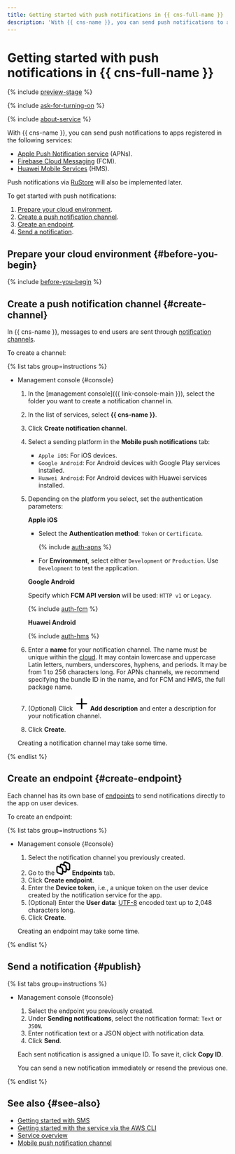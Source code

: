 ```yaml
---
title: Getting started with push notifications in {{ cns-full-name }}
description: 'With {{ cns-name }}, you can send push notifications to apps registered in the following services: Apple Push Notification service (APNs), Firebase Cloud Messaging (FCM), Huawei Mobile Services (HMS).'
---
```



# Getting started with push notifications in {{ cns-full-name }}

{% include [preview-stage](../_includes/notifications/preview-stage.md) %}

{% include [ask-for-turning-on](../_includes/notifications/ask-for-turning-on.md) %}

{% include [about-service](../_includes/notifications/about-service.md) %}

With {{ cns-name }}, you can send push notifications to apps registered in the following services:
* [Apple Push Notification service](https://developer.apple.com/notifications/) (APNs).
* [Firebase Cloud Messaging](https://firebase.google.com/) (FCM).
* [Huawei Mobile Services](https://developer.huawei.com/consumer/) (HMS).

Push notifications via [RuStore](https://www.rustore.ru/help/sdk/push-notifications) will also be implemented later.

To get started with push notifications:
1. [Prepare your cloud environment](#before-you-begin).
1. [Create a push notification channel](#create-channel).
1. [Create an endpoint](#create-endpoint).
1. [Send a notification](#publish).

## Prepare your cloud environment {#before-you-begin}

{% include [before-you-begin](../_tutorials/_tutorials_includes/before-you-begin.md) %}

## Create a push notification channel {#create-channel}

In {{ cns-name }}, messages to end users are sent through [notification channels](./concepts/index.md#channels).

To create a channel:

{% list tabs group=instructions %}

- Management console {#console}

  1. In the [management console]({{ link-console-main }}), select the folder you want to create a notification channel in.
  1. In the list of services, select **{{ cns-name }}**.
  1. Click **Create notification channel**.
  1. Select a sending platform in the **Mobile push notifications** tab:
      * `Apple iOS`: For iOS devices.
      * `Google Android`: For Android devices with Google Play services installed.
      * `Huawei Android`: For Android devices with Huawei services installed.
  1. Depending on the platform you select, set the authentication parameters:

      **Apple iOS**

      * Select the **Authentication method**: `Token` or `Certificate`.

        {% include [auth-apns](../_includes/notifications/auth-apns.md) %}

      * For **Environment**, select either `Development` or `Production`. Use `Development` to test the application.

      **Google Android**

      Specify which **FCM API version** will be used: `HTTP v1` or `Legacy`.

      {% include [auth-fcm](../_includes/notifications/auth-fcm.md) %}

      **Huawei Android**

      {% include [auth-hms](../_includes/notifications/auth-hms.md) %}

  1. Enter a **name** for your notification channel. The name must be unique within the [cloud](../resource-manager/concepts/resources-hierarchy.md#cloud). It may contain lowercase and uppercase Latin letters, numbers, underscores, hyphens, and periods. It may be from 1 to 256 characters long. For APNs channels, we recommend specifying the bundle ID in the name, and for FCM and HMS, the full package name.
  1. (Optional) Click ![image](../_assets/console-icons/plus.svg) **Add description** and enter a description for your notification channel.
  1. Click **Create**.

  Creating a notification channel may take some time.

{% endlist %}

## Create an endpoint {#create-endpoint}

Each channel has its own base of [endpoints](./concepts/index.md#mobile-endpoints) to send notifications directly to the app on user devices.

To create an endpoint:

{% list tabs group=instructions %}

- Management console {#console}

  1. Select the notification channel you previously created.
  1. Go to the ![image](../_assets/console-icons/layers-3-diagonal.svg) **Endpoints** tab.
  1. Click **Create endpoint**.
  1. Enter the **Device token**, i.e., a unique token on the user device created by the notification service for the app.
  1. (Optional) Enter the **User data**: [UTF-8](https://en.wikipedia.org/wiki/UTF-8) encoded text up to 2,048 characters long.
  1. Click **Create**.

  Creating an endpoint may take some time.

{% endlist %}

## Send a notification {#publish}

{% list tabs group=instructions %}

- Management console {#console}

  1. Select the endpoint you previously created.
  1. Under **Sending notifications**, select the notification format: `Text` or `JSON`.
  1. Enter notification text or a JSON object with notification data.
  1. Click **Send**.
  
  Each sent notification is assigned a unique ID. To save it, click **Copy ID**.

  You can send a new notification immediately or resend the previous one.

{% endlist %}

## See also {#see-also}

* [Getting started with SMS](quickstart-sms.md)
* [Getting started with the service via the AWS CLI](./tools/aws-cli.md)
* [Service overview](./concepts/index.md)
* [Mobile push notification channel](./concepts/push.md)
